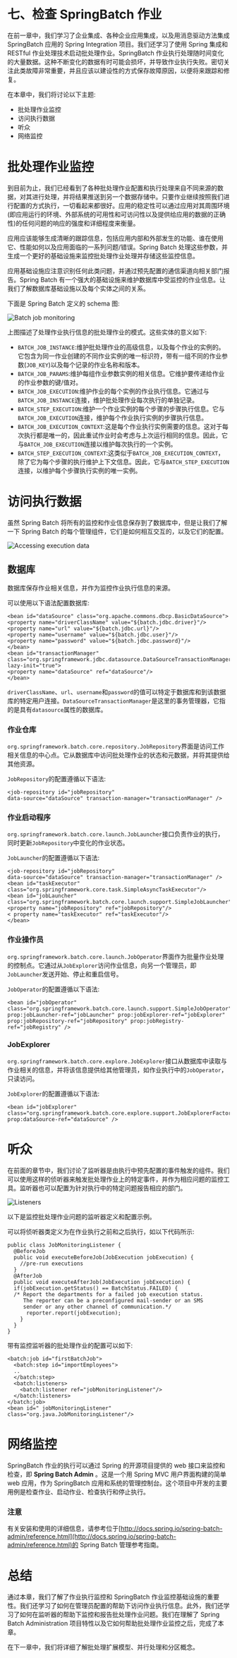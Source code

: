 # 七、检查 SpringBatch 作业

在前一章中，我们学习了企业集成、各种企业应用集成，以及用消息驱动方法集成 SpringBatch 应用的 Spring Integration 项目。我们还学习了使用 Spring 集成和 RESTful 作业处理技术启动批处理作业。SpringBatch 作业执行处理随时间变化的大量数据。这种不断变化的数据有时可能会损坏，并导致作业执行失败。密切关注此类故障非常重要，并且应该以建设性的方式保存故障原因，以便将来跟踪和修复。

在本章中，我们将讨论以下主题:

*   批处理作业监控
*   访问执行数据
*   听众
*   网络监控

# 批处理作业监控

到目前为止，我们已经看到了各种批处理作业配置和执行处理来自不同来源的数据，对其进行处理，并将结果推送到另一个数据存储中。只要作业继续按照我们进行配置的方式执行，一切看起来都很好。应用的稳定性可以通过应用对其周围环境(即应用运行的环境、外部系统的可用性和可访问性以及提供给应用的数据的正确性)的任何问题的响应的强度和详细程度来衡量。

应用应该能够生成清晰的跟踪信息，包括应用内部和外部发生的功能、谁在使用它、性能如何以及应用面临的一系列问题/错误。Spring Batch 处理这些参数，并生成一个更好的基础设施来监控批处理作业处理并存储这些监控信息。

应用基础设施应注意识别任何此类问题，并通过预先配置的通信渠道向相关部门报告。Spring Batch 有一个强大的基础设施来维护数据库中受监控的作业信息。让我们了解数据库基础设施以及每个实体之间的关系。

下面是 Spring Batch 定义的 schema 图:

![Batch job monitoring](graphics/3372OS_07_01.jpg)

上图描述了处理作业执行信息的批处理作业的模式。这些实体的意义如下:

*   `BATCH_JOB_INSTANCE`:维护批处理作业的高级信息，以及每个作业的实例的。它包含为同一作业创建的不同作业实例的唯一标识符，带有一组不同的作业参数(`JOB_KEY`)以及每个记录的作业名称和版本。
*   `BATCH_JOB_PARAMS`:维护每组作业参数实例的相关信息。它维护要传递给作业的作业参数的键/值对。
*   `BATCH_JOB_EXECUTION`:维护作业的每个实例的作业执行信息。它通过与`BATCH_JOB_INSTANCE`连接，维护批处理作业每次执行的单独记录。
*   `BATCH_STEP_EXECUTION`:维护一个作业实例的每个步骤的步骤执行信息。它与`BATCH_JOB_EXECUTION`连接，维护每个作业执行实例的步骤执行信息。
*   `BATCH_JOB_EXECUTION_CONTEXT`:这是每个作业执行实例需要的信息。这对于每次执行都是唯一的，因此重试作业时会考虑与上次运行相同的信息。因此，它与`BATCH_JOB_EXECUTION`连接以维护每次执行的一个实例。
*   `BATCH_STEP_EXECUTION_CONTEXT`:这类似于`BATCH_JOB_EXECUTION_CONTEXT`，除了它为每个步骤的执行维护上下文信息。因此，它与`BATCH_STEP_EXECUTION`连接，以维护每个步骤执行实例的唯一实例。

# 访问执行数据

虽然 Spring Batch 将所有的监控和作业信息保存到了数据库中，但是让我们了解一下 Spring Batch 的每个管理组件，它们是如何相互交互的，以及它们的配置。

![Accessing execution data](graphics/3372OS_07_02.jpg)

## 数据库

数据库保存作业相关信息，并作为监控作业执行信息的来源。

可以使用以下语法配置数据库:

```
<bean id="dataSource" class="org.apache.commons.dbcp.BasicDataSource"> 
<property name="driverClassName" value="${batch.jdbc.driver}"/> 
<property name="url" value="${batch.jdbc.url}"/> 
<property name="username" value="${batch.jdbc.user}"/> 
<property name="password" value="${batch.jdbc.password}"/> 
</bean>
<bean id="transactionManager" 
class="org.springframework.jdbc.datasource.DataSourceTransactionManager" lazy-init="true"> 
<property name="dataSource" ref="dataSource"/> 
</bean>
```

`driverClassName`、`url`、`username`和`password`的值可以特定于数据库和到该数据库的特定用户连接。`DataSourceTransactionManager`是这里的事务管理器，它指的是具有`datasource`属性的数据库。

### 作业仓库

`org.springframework.batch.core.repository.JobRepository`界面是访问工作相关信息的中心点。它从数据库中访问批处理作业的状态和元数据，并将其提供给其他资源。

`JobRepository`的配置遵循以下语法:

```
<job-repository id="jobRepository" 
data-source="dataSource" transaction-manager="transactionManager" />
```

### 作业启动程序

`org.springframework.batch.core.launch.JobLauncher`接口负责作业的执行，同时更新`JobRepository`中变化的作业状态。

`JobLauncher`的配置遵循以下语法:

```
<job-repository id="jobRepository" 
data-source="dataSource" transaction-manager="transactionManager" />
<bean id="taskExecutor" 
class="org.springframework.core.task.SimpleAsyncTaskExecutor"/>
<bean id="jobLauncher" 
class="org.springframework.batch.core.launch.support.SimpleJobLauncher"> 
<property name="jobRepository" ref="jobRepository"/> 
< property name="taskExecutor" ref="taskExecutor"/> 
</bean>
```

### 作业操作员

`org.springframework.batch.core.launch.JobOperator`界面作为批量作业处理的控制点。它通过从`JobExplorer`访问作业信息，向另一个管理员，即`JobLauncher`发送开始、停止和重启信号。

`JobOperator`的配置遵循以下语法:

```
<bean id="jobOperator" 
class="org.springframework.batch.core.launch.support.SimpleJobOperator" 
prop:jobLauncher-ref="jobLauncher" prop:jobExplorer-ref="jobExplorer" 
prop:jobRepository-ref="jobRepository" prop:jobRegistry-ref="jobRegistry" />
```

### JobExplorer

`org.springframework.batch.core.explore.JobExplorer`接口从数据库中读取与作业相关的信息，并将该信息提供给其他管理员，如作业执行中的`JobOperator`，只读访问。

`JobExplorer`的配置遵循以下语法:

```
<bean id="jobExplorer" 
class="org.springframework.batch.core.explore.support.JobExplorerFactoryBean" 
prop:dataSource-ref="dataSource" />
```

# 听众

在前面的章节中，我们讨论了监听器是由执行中预先配置的事件触发的组件。我们可以使用这样的侦听器来触发批处理作业上的特定事件，并作为相应问题的监控工具。监听器也可以配置为针对执行中的特定问题报告相应的部门。

![Listeners](graphics/3372OS_07_03.jpg)

以下是监控批处理作业问题的监听器定义和配置示例。

可以将侦听器类定义为在作业执行之前和之后执行，如以下代码所示:

```
public class JobMonitoringListener {
  @BeforeJob
  public void executeBeforeJob(JobExecution jobExecution) {
    //pre-run executions
  }
  @AfterJob
  public void executeAfterJob(JobExecution jobExecution) {
  if(jobExecution.getStatus() == BatchStatus.FAILED) { 
  /* Report the departments for a failed job execution status.
     The reporter can be a preconfigured mail-sender or an SMS
     sender or any other channel of communication.*/
      reporter.report(jobExecution);
    }
  }
}
```

带有监控监听器的批处理作业的配置可以如下:

```
<batch:job id="firstBatchJob">
  <batch:step id="importEmployees">
  ..
  </batch:step>
  <batch:listeners>
    <batch:listener ref="jobMonitoringListener"/> 
  </batch:listeners>
</batch:job>
<bean id=" jobMonitoringListener" class="org.java.JobMonitoringListener"/>
```

# 网络监控

SpringBatch 作业的执行可以通过 Spring 的开源项目提供的 web 接口来监控和检查，即 **Spring Batch Admin** 。这是一个用 Spring MVC 用户界面构建的简单 web 应用，作为 SpringBatch 应用和系统的管理控制台。这个项目中开发的主要用例是检查作业、启动作业、检查执行和停止执行。

### 注意

有关安装和使用的详细信息，请参考位于[http://docs.spring.io/spring-batch-admin/reference.html](http://docs.spring.io/spring-batch-admin/reference.html)的 Spring Batch 管理参考指南。

# 总结

通过本章，我们了解了作业执行监控和 SpringBatch 作业监控基础设施的重要性。我们还学习了如何在管理员配置的帮助下访问作业执行信息。此外，我们还学习了如何在监听器的帮助下监控和报告批处理作业问题。我们在理解了 Spring Batch Administration 项目特性以及它如何帮助批处理作业监控之后，完成了本章。

在下一章中，我们将详细了解批处理扩展模型、并行处理和分区概念。